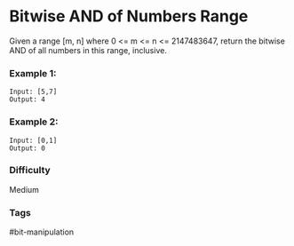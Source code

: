 # Bitwise AND of Numbers Range

Given a range [m, n] where 0 <= m <= n <= 2147483647, return the bitwise AND of all numbers in this range, inclusive.

### Example 1:

```
Input: [5,7]
Output: 4
```

### Example 2:

```
Input: [0,1]
Output: 0
```

### Difficulty

Medium

### Tags

#bit-manipulation
